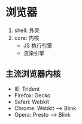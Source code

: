 # 浏览器

1. shell: 外壳
2. core: 内核
   - JS 执行引擎
   - 渲染引擎

## 主流浏览器内核

- IE: Trident
- Firefox: Gecko
- Safari: Webkit
- Chrome: Webkit --> Blink
- Opera: Presto --> Blink
